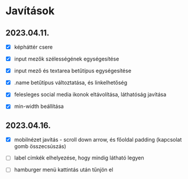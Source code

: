 # Javítások

## 2023.04.11.

- [x] képháttér csere
- [x] input mezők szélességének egységesítése
- [x] input mező és textarea betűtípus egységesítése
- [x] .name betűtípus változtatása, és linkelhetőség
- [x] felesleges social media ikonok eltávolítása, láthatóság javítása
- [x] min-width beállítása


## 2023.04.16.

- [x] mobilnézet javítás - scroll down arrow, és főoldal padding (kapcsolat gomb összecsúszás)

- [ ] label címkék elhelyezése, hogy mindig látható legyen
- [ ] hamburger menü kattintás után tűnjön el